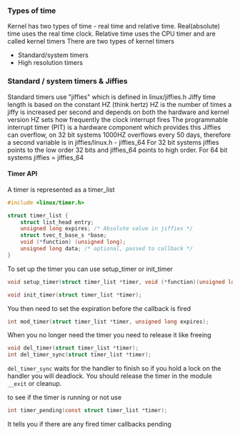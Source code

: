 
### Types of time

Kernel has two types of time - real time and relative time. 
Real(absolute) time uses the real time clock.
Relative time uses the CPU timer and are called kernel timers
There are two types of kernel timers
* Standard/system timers
* High resolution timers

### Standard / system timers & Jiffies
Standard timers use "jiffies" which is defined in linux/jiffies.h
Jiffy time length is based on the constant HZ (think hertz) 
HZ is the number of times a jiffy is increased per second and depends on both the hardware and kernel version
HZ sets how frequently the clock interrupt fires
The programmable interrupt timer (PIT) is a hardware component which provides this
Jiffies can overflow, on 32 bit systems 1000HZ overflows every 50 days, therefore a second variable is in jiffies/linux.h - jiffies\_64
For 32 bit systems jiffies points to the low order 32 bits and jiffies\_64 points to high order. 
For 64 bit systems jiffies = jiffies\_64

#### Timer API
A timer is represented as a timer\_list
```c
#include <linux/timer.h>

struct timer_list {
	struct list_head entry;
	unsigned long expires; /* Absolute value in jiffies */
	struct tvec_t_base_s *base;
	void (*function) (unsigned long);
	unsigned long data; /* optional, passed to callback */
}
```

To set up the timer you can use setup\_timer or init\_timer
```c
void setup_timer(struct timer_list *timer, void (*function)(unsigned long), unsigned long data);

void init_timer(struct timer_list *timer);
```

You then need to set the expiration before the callback is fired
```c
int mod_timer(struct timer_list *timer, unsigned long expires);
```

When you no longer need the timer you need to release it like freeing
```c
void del_timer(struct timer_list *timer);
int del_timer_sync(struct timer_list *timer);
```
`del_timer_sync` waits for the handler to finish so if you hold a lock on the handler you will deadlock. You should release the timer in the module `__exit` or cleanup.

to see if the timer is running or not use
```c
int timer_pending(const struct timer_list *timer);
```
It tells you if there are any fired timer callbacks pending
